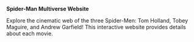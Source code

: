 **Spider-Man Multiverse Website**

Explore the cinematic web of the three Spider-Men: Tom Holland, Tobey Maguire, and Andrew Garfield! This interactive website provides details about each movie.
